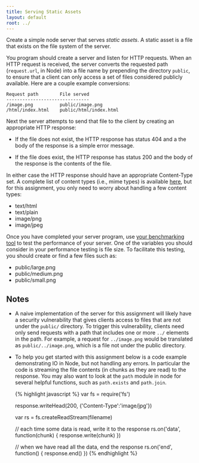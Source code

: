 ```yaml
---
title: Serving Static Assets
layout: default
root: ../
---
```


Create a simple node server that serves _static assets_. A static asset is a file that exists on the file system of the server. 

You program should create a server and listen for HTTP requests. When an HTTP request is received, the server converts the requested path (`request.url`, in Node) into a file name by prepending the directory `public`, to ensure that a client can only access a set of files considered publicly available. Here are a couple example conversions:

	Request path		File served
	-------------------------------
	/image.png			public/image.png
	/html/index.html	public/html/index.html

Next the server attempts to send that file to the client by creating an appropriate HTTP response:

* If the file does not exist, the HTTP response has status 404 and a the body of the response is a simple error message.
	
* If the file does exist, the HTTP response has status 200 and the body of the response is the contents of the file.
	
In either case the HTTP response should have an appropriate Content-Type set. A complete list of content types (i.e., mime types) is available [here](http://en.wikipedia.org/wiki/Mime_type#Type_image), but for this assignment, you only need to worry about handling a few content types:

* text/html
* text/plain
* image/png
* image/jpeg

Once you have completed your server program, use [your benchmarking tool](bench.html) to test the performance of your server. One of the variables you should consider in your performance testing is file size. To facilitate this testing, you should create or find a few files such as:

* public/large.png
* public/medium.png
* public/small.png

## Notes

* A naive implementation of the server for this assignment will likely have a security vulnerability that gives clients access to files that are not under the `public/` directory. To trigger this vulnerability, clients need only send requests with a path that includes one or more `../` elements in the path. For example, a request for `../image.png` would be translated as `public/../image.png`, which is a file not under the public directory.	

* To help you get started with this assignment below is a code example demonstrating IO in Node, but not handling any errors. In particular the code is streaming the file contents (in chunks as they are read) to the response. You may also want to look at the `path` module in node for several helpful functions, such as `path.exists` and `path.join`.

	{% highlight javascript %}
	var fs = require('fs')

	response.writeHead(200, {'Content-Type':'image/jpg'})            
   
    var rs = fs.createReadStream(filename)

	// each time some data is read, write it to the response
    rs.on('data', function(chunk) {
        response.write(chunk)
    })
	
	// when we have read all the data, end the response
    rs.on('end', function() {
        response.end()
    })
	{% endhighlight %}

